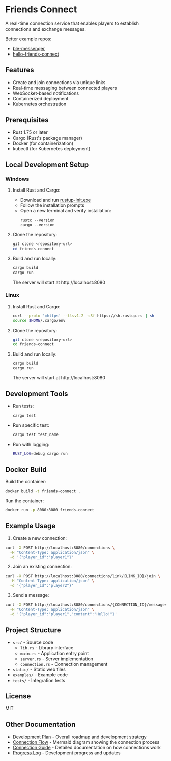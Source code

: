# Friends Connect

A real-time connection service that enables players to establish connections and exchange messages.

Better example repos:
- [ble-messenger](https://github.com/randallard/ble-messenger)
- [hello-friends-connect](https://github.com/randallard/hello-friends-connect)

## Features

- Create and join connections via unique links
- Real-time messaging between connected players
- WebSocket-based notifications
- Containerized deployment
- Kubernetes orchestration

## Prerequisites

- Rust 1.75 or later
- Cargo (Rust's package manager)
- Docker (for containerization)
- kubectl (for Kubernetes deployment)

## Local Development Setup

### Windows

1. Install Rust and Cargo:
   - Download and run [rustup-init.exe](https://rustup.rs/)
   - Follow the installation prompts
   - Open a new terminal and verify installation:
     ```powershell
     rustc --version
     cargo --version
     ```

2. Clone the repository:
   ```powershell
   git clone <repository-url>
   cd friends-connect
   ```

3. Build and run locally:
   ```powershell
   cargo build
   cargo run
   ```

   The server will start at http://localhost:8080

### Linux

1. Install Rust and Cargo:
   ```bash
   curl --proto '=https' --tlsv1.2 -sSf https://sh.rustup.rs | sh
   source $HOME/.cargo/env
   ```

2. Clone the repository:
   ```bash
   git clone <repository-url>
   cd friends-connect
   ```

3. Build and run locally:
   ```bash
   cargo build
   cargo run
   ```

   The server will start at http://localhost:8080

## Development Tools

- Run tests:
  ```bash
  cargo test
  ```

- Run specific test:
  ```bash
  cargo test test_name
  ```

- Run with logging:
  ```bash
  RUST_LOG=debug cargo run
  ```

## Docker Build

Build the container:
```bash
docker build -t friends-connect .
```

Run the container:
```bash
docker run -p 8080:8080 friends-connect
```

## Example Usage

1. Create a new connection:
```bash
curl -X POST http://localhost:8080/connections \
  -H "Content-Type: application/json" \
  -d '{"player_id":"player1"}'
```

2. Join an existing connection:
```bash
curl -X POST http://localhost:8080/connections/link/{LINK_ID}/join \
  -H "Content-Type: application/json" \
  -d '{"player_id":"player2"}'
```

3. Send a message:
```bash
curl -X POST http://localhost:8080/connections/{CONNECTION_ID}/messages \
  -H "Content-Type: application/json" \
  -d '{"player_id":"player1","content":"Hello!"}'
```

## Project Structure

- `src/` - Source code
  - `lib.rs` - Library interface
  - `main.rs` - Application entry point
  - `server.rs` - Server implementation
  - `connection.rs` - Connection management
- `static/` - Static web files
- `examples/` - Example code
- `tests/` - Integration tests

## License

MIT

## Other Documentation

- [Development Plan](docs/development-plan.md) - Overall roadmap and development strategy
- [Connection Flow](docs/connecting-people-flow.mermaid) - Mermaid diagram showing the connection process 
- [Connection Guide](docs/connecting-to-people.md) - Detailed documentation on how connections work
- [Progress Log](docs/progress.md) - Development progress and updates
